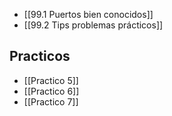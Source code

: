 - [[99.1 Puertos bien conocidos]]
- [[99.2 Tips problemas prácticos]]

## Practicos
- [[Practico 5]]
- [[Practico 6]]
- [[Practico 7]]